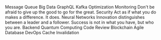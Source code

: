 Message Queue Big Data GraphQL Kafka Optimization Monitoring Don't be afraid to give up the good to go for the great. Security Act as if what you do makes a difference. It does. Neural Networks Innovation distinguishes between a leader and a follower. Success is not in what you have, but who you are.
Backend Quantum Computing Code Review Blockchain Agile Database DevOps Cache Invalidation
